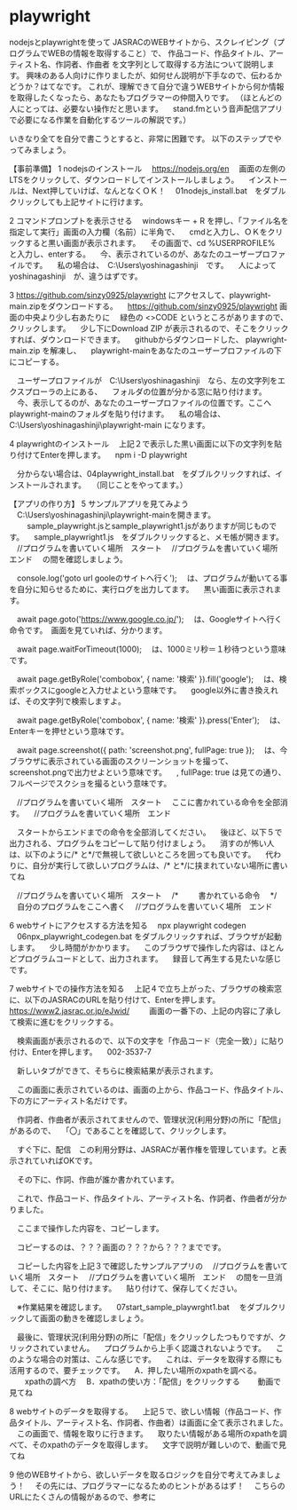 # playwright

nodejsとplaywrightを使って
JASRACのWEBサイトから、スクレイピング（プログラムでWEBの情報を取得すること）で、
作品コード、作品タイトル、アーティスト名、作詞者、作曲者
を文字列として取得する方法について説明します。
興味のある人向けに作りましたが、如何せん説明が下手なので、伝わるかどうか？はてなです。
これが、理解できて自分で違うWEBサイトから何か情報を取得したくなったら、あなたもプログラマーの仲間入りです。
（ほとんどの人にとっては、必要ない操作だと思います。
　stand.fmという音声配信アプリで必要になる作業を自動化するツールの解説です。）

いきなり全てを自分で書こうとすると、非常に困難です。
以下のステップでやってみましょう。

【事前準備】
1 nodejsのインストール
　https://nodejs.org/en
　画面の左側のLTSをクリックして、ダウンロードしてインストールしましょう。
　インストールは、Next押していけば、なんとなくＯＫ！
　01nodejs_install.bat　をダブルクリックしても上記サイトに行けます。

2 コマンドプロンプトを表示させる
　windowsキー + R を押し、「ファイル名を指定して実行」画面の入力欄（名前）に半角で、
　cmdと入力し、ＯＫをクリックすると黒い画面が表示されます。
　その画面で、cd %USERPROFILE%　と入力し、enterする。
　今、表示されているのが、あなたのユーザープロファイルです。
　私の場合は、　C:\Users\yoshinagashinji　です。
　人によって                           yoshinagashinji　が、違うはずです。

3 https://github.com/sinzy0925/playwright にアクセスして、playwright-main.zipをダウンロードする。
　https://github.com/sinzy0925/playwright 画面の中央より少し右あたりに
　緑色の <>CODE というところがありますので、クリックします。
　少し下にDownload ZIP が表示されるので、そこをクリックすれば、ダウンロードできます。
　githubからダウンロードした、 playwright-main.zip を解凍し、
　playwright-mainをあなたのユーザープロファイルの下にコピーする。

　ユーザープロファイルが　C:\Users\yoshinagashinji　なら、左の文字列をエクスプローラの上にある、
　フォルダの位置が分かる窓に貼り付けます。
　今、表示してるのが、あなたのユーザープロファイルの位置です。ここへplaywright-mainのフォルダを貼り付けます。
　私の場合は、　C:\Users\yoshinagashinji\playwright-main になります。

4 playwrightのインストール
　上記２で表示した黒い画面に以下の文字列を貼り付けてEnterを押します。
　npm i -D playwright

　分からない場合は、04playwright_install.bat　をダブルクリックすれば、インストールされます。
　（同じことをやってます。）


【アプリの作り方】
5 サンプルアプリを見てみよう
　C:\Users\yoshinagashinji\playwright-mainを開きます。
　
　sample_playwright.jsとsample_playwright1.jsがありますが同じものです。
　sample_playwright1.js　をダブルクリックすると、メモ帳が開きます。
　//プログラムを書いていく場所　スタート
　//プログラムを書いていく場所　エンド
　の間を確認しましょう。

　console.log('goto url gooleのサイトへ行く');
　は、プログラムが動いてる事を自分に知らせるために、実行ログを出力してます。
　黒い画面に表示されます。

　await page.goto('https://www.google.co.jp/');
　は、Googleサイトへ行く命令です。　画面を見ていれば、分かります。

　await page.waitForTimeout(1000);
　は、1000ミリ秒＝１秒待つという意味です。

　await page.getByRole('combobox', { name: '検索' }).fill('google');
　は、検索ボックスにgoogleと入力せよという意味です。
　google以外に書き換えれば、その文字列で検索しますよ。

　await page.getByRole('combobox', { name: '検索' }).press('Enter');
　は、Enterキーを押せという意味です。

　await page.screenshot({ path: 'screenshot.png', fullPage: true });
　は、今ブラウザに表示されている画面のスクリーンショットを撮って、screenshot.pngで出力せよという意味です。
　, fullPage: true は見ての通り、フルページでスクショを撮るという意味です。


　//プログラムを書いていく場所　スタート
　ここに書かれている命令を全部消す。
　//プログラムを書いていく場所　エンド

　スタートからエンドまでの命令を全部消してください。
　後ほど、以下５で出力される、プログラムをコピーして貼り付けましょう。
　消すのが怖い人は、以下のように/* と*/で無視して欲しいところを囲っても良いです。
　代わりに、自分が実行して欲しいプログラムは、/* と*/に挟まれていない場所に書いてね

　//プログラムを書いていく場所　スタート
　/*  　
　書かれている命令
　*/
　自分のプログラムをここへ書く
　//プログラムを書いていく場所　エンド


6 webサイトにアクセスする方法を知る
　npx playwright codegen
　06npx_playwright_codegen.bat をダブルクリックすれば、ブラウザが起動します。
　少し時間がかかります。
　このブラウザで操作した内容は、ほとんどプログラムコードとして、出力されます。
　録音して再生する見たいな感じです。

7 webサイトでの操作方法を知る
　上記４で立ち上がった、ブラウザの検索窓に、以下のJASRACのURLを貼り付けて、Enterを押します。
　https://www2.jasrac.or.jp/eJwid/
　
　画面の一番下の、上記の内容に了承して検索に進むをクリックする。

　検索画面が表示されるので、以下の文字を「作品コード（完全一致）」に貼り付け、Enterを押します。
　002-3537-7

　新しいタブができて、そちらに検索結果が表示されます。

　この画面に表示されているのは、画面の上から、作品コード、作品タイトル、下の方にアーティスト名だけです。

　作詞者、作曲者が表示されてませんので、管理状況(利用分野)の所に「配信」があるので、
　「〇」であることを確認して、クリックします。

　すぐ下に、配信　この利用分野は、JASRACが著作権を管理しています。と表示されていればOKです。

　その下に、作詞、作曲が誰か書かれています。

　これで、作品コード、作品タイトル、アーティスト名、作詞者、作曲者が分かりました。

　ここまで操作した内容を、コピーします。

　コピーするのは、？？？画面の？？？から？？？までです。

　コピーした内容を上記３で確認したサンプルアプリの
　//プログラムを書いていく場所　スタート
　//プログラムを書いていく場所　エンド
　の間を一旦消して、そこに、貼り付けます。
　貼り付けて、保存してください。

　※作業結果を確認します。
　07start_sample_playwrght1.bat
　をダブルクリックして画面の動きを確認しましょう。

　最後に、管理状況(利用分野)の所に「配信」をクリックしたつもりですが、クリックされていません。
　プログラムから上手く認識されないようです。
　このような場合の対策は、こんな感じです。
　これは、データを取得する際にも活用するので、要チェックです。
　A．押したい場所のxpathを調べる。
　　xpathの調べ方
　B．xpathの使い方：「配信」をクリックする
　　動画で見てね

8 webサイトのデータを取得する。
　上記５で、欲しい情報（作品コード、作品タイトル、アーティスト名、作詞者、作曲者）は画面に全て表示されました。
　この画面で、情報を取りに行きます。
　取りたい情報がある場所のxpathを調べて、そのxpathのデータを取得します。
　文字で説明が難しいので、動画で見てね

9 他のWEBサイトから、欲しいデータを取るロジックを自分で考えてみましょう！
　その先には、プログラマーになるためのヒントがあるはず！
　こちらのURLにたくさんの情報があるので、参考に